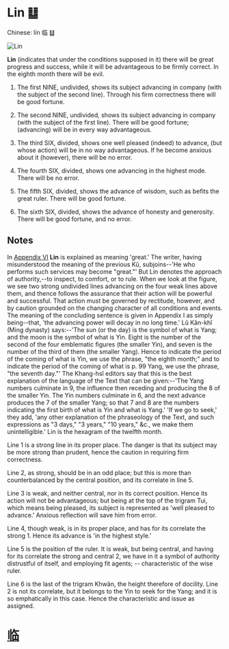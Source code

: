 # Lin ䷒

Chinese: lín 临 ䷒

![Lin](https://88o.io/wp-content/uploads/2018/09/19-e4b8b4lin.jpg)

**Lin** (indicates that under the conditions supposed in it) there will be great progress and success,
while it will be advantageous to be firmly correct. In the eighth month there will be evil.

1. The first NINE, undivided, shows its subject advancing in company (with the subject of the second line). Through his firm correctness there will be good fortune.

2. The second NINE, undivided, shows its subject advancing in company (with the subject of the first line). There will be good fortune; (advancing) will be in every way advantageous.

3. The third SIX, divided, shows one well pleased (indeed) to advance, (but whose action) will be in no way advantageous. If he become anxious about it (however), there will be no error.

4. The fourth SIX, divided, shows one advancing in the highest mode. There will be no error.

5. The fifth SIX, divided, shows the advance of wisdom, such as befits the great ruler. There will be good fortune.

6. The sixth SIX, divided, shows the advance of honesty and generosity. There will be good fortune, and no error.

## Notes

In [Appendix VI](appendix06s1.md) **Lin** is explained as meaning 'great.' The writer, having misunderstood the meaning of the previous Kû, subjoins--'He who performs such services may become "great."' But Lin denotes the approach of authority,--to inspect, to comfort, or to rule. When we look at the figure, we see two strong undivided lines advancing on the four weak lines above them, and thence follows the assurance that their action will be powerful and successful. That action must be governed by rectitude, however, and by caution grounded on the changing character of all conditions and events. The meaning of the concluding sentence is given in Appendix I as simply being--that, 'the advancing power will decay in no long time.' Lû Kăn-khî (Ming dynasty) says:--'The sun (or the day) is the symbol of what is Yang; and the moon is the symbol of what is Yin. Eight is the number of the second of the four emblematic figures (the smaller Yin), and seven is the number of the third of them (the smaller Yang). Hence to indicate the period of the coming of what is Yin, we use the phrase, "the eighth month;" and to indicate the period of the coming of what is p. 99 Yang, we use the phrase, "the seventh day."' The Khang-hsî editors say that this is the best explanation of the language of the Text that can be given:--'The Yang numbers culminate in 9, the influence then receding and producing the 8 of the smaller Yin. The Yin numbers culminate in 6, and the next advance produces the 7 of the smaller Yang; so that 7 and 8 are the numbers indicating the first birth of what is Yin and what is Yang.' 'If we go to seek,' they add, 'any other explanation of the phraseology of the Text, and such expressions as "3 days," "3 years," "10 years," &c., we make them unintelligible.' Lin is the hexagram of the twelfth month.

Line 1 is a strong line in its proper place. The danger is that its subject may be more strong than prudent, hence the caution in requiring firm correctness.

Line 2, as strong, should be in an odd place; but this is more than counterbalanced by the central position, and its correlate in line 5.

Line 3 is weak, and neither central, nor in its correct position. Hence its action will not be advantageous; but being at the top of the trigram Tui, which means being pleased, its subject is represented as 'well pleased to advance.' Anxious reflection will save him from error.

Line 4, though weak, is in its proper place, and has for its correlate the strong 1. Hence its advance is 'in the highest style.'

Line 5 is the position of the ruler. It is weak, but being central, and having for its correlate the strong and central 2, we have in it a symbol of authority distrustful of itself, and employing fit agents; -- characteristic of the wise ruler.

Line 6 is the last of the trigram Khwăn, the height therefore of docility. Line 2 is not its correlate, but it belongs to the Yin to seek for the Yang; and it is so emphatically in this case. Hence the characteristic and issue as assigned.

# [临](./e4b8b4lin_cn.md)
